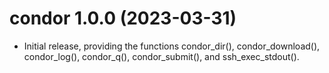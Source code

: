 # condor 1.0.0 (2023-03-31)

* Initial release, providing the functions condor_dir(), condor_download(),
  condor_log(), condor_q(), condor_submit(), and ssh_exec_stdout().
